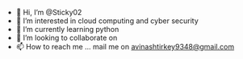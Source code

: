 - 👋 Hi, I’m @Sticky02
- 👀 I’m interested in cloud computing and cyber security
- 🌱 I’m currently learning python
- 💞️ I’m looking to collaborate on 
- 📫 How to reach me ... mail me on avinashtirkey9348@gmail.com

<!---
Sticky02/Sticky02 is a ✨ special ✨ repository because its `README.md` (this file) appears on your GitHub profile.
You can click the Preview link to take a look at your changes.
--->
